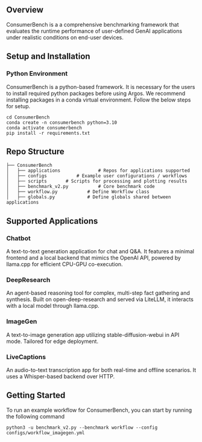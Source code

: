 ## Overview

ConsumerBench is a a comprehensive benchmarking framework that evaluates the runtime performance of user-defined GenAI applications under realistic conditions on end-user devices.

## Setup and Installation

### Python Environment

ConsumerBench is a python-based framework.
It is necessary for the users to install required python packages before using Argos.
We recommend installing packages in a conda virtual environment.
Follow the below steps for setup.

```
cd ConsumerBench
conda create -n consumerbench python=3.10
conda activate consumerbench
pip install -r requirements.txt
```


## Repo Structure

```
├── ConsumerBench
│   ├── applications			  # Repos for applications supported
│   ├── configs			  # Example user configurations / workflows
│   ├── scripts		  # Scripts for processing and plotting results
│   ├── benchmark_v2.py		      # Core benchmark code
│   ├── workflow.py		      # Define Workflow class
│   ├── globals.py		  	  # Define globals shared between applications
```

## Supported Applications

### Chatbot
A text-to-text generation application for chat and Q&A. It features a minimal frontend and a local backend that mimics the OpenAI API, powered by llama.cpp for efficient CPU-GPU co-execution.

### DeepResearch
An agent-based reasoning tool for complex, multi-step fact gathering and synthesis. Built on open-deep-research and served via LiteLLM, it interacts with a local model through llama.cpp.

### ImageGen
A text-to-image generation app utilizing stable-diffusion-webui in API mode. Tailored for edge deployment.

### LiveCaptions
An audio-to-text transcription app for both real-time and offline scenarios. It uses a Whisper-based backend over HTTP. 


## Getting Started

To run an example workflow for ConsumerBench, you can start by running the following command

```
python3 -u benchmark_v2.py --benchmark workflow --config configs/workflow_imagegen.yml
```
